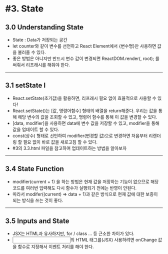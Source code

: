 # #3. State
## 3.0 Understanding State
- State : Data가 저장되는 공간
- let counter와 같이 변수를 선언하고 React Element에서 {변수명}만 사용하면 값을 불러올 수 있다.
- 좋은 방법은 아니지만 반드시 변수 값이 변경되면 ReactDOM.render(<App />, root); 를 써줘서 리프래시를 해줘야 한다.
---
## 3.1 setState I
- React.setState(초기값)을 활용하면, 리프래시 필요 없이 효율적으로 사용할 수 있다!
- React.setState()는 [값, 명령어함수] 형태의 배열을 return해준다. 우리는 값을 통해 해당 변수의 값을 조회할 수 있고, 명령어 함수를 통해 이 값을 변경할 수 있다.
- [data, modifier]을 사용하면 data에 변수 값을 저장할 수 있고, modifier을 통해 값을 업데이트 할 수 있다.
- const(상수) 형태로 선언하여 modifier(변경할 값)으로 변경하면 처음부터 리랜더링 할 필요 없이 바로 값을 새로고침 할 수 있다.
- #3의 3.3.html 파일을 참고하여 업데이트하는 방법을 알아보자
---
## 3.4 State Function
- modifier(current + 1) 을 하는 방법은 현재 값을 저장하는 기능이 없으므로 해당 코드를 여러번 입력해도 다시 함수가 실행되기 전에는 반영이 안된다.
- 따라서 modifer((current) => data + 1)과 같은 방식으로 현재 값에 대한 보증이 되는 방식을 쓰는 것이 좋다.
--- 
## 3.5 Inputs and State
- JSX는 HTML과 유사하지만, for / class ... 등 근소한 차이가 있다.
- <input>의 HTML 태그를(JSX) 사용하려면 onChange 값을 함수로 지정해서 이벤트 처리를 해야 한다.